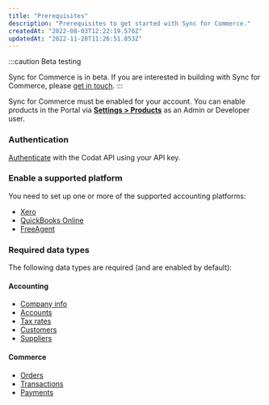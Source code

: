 ```yaml
---
title: "Prerequisites"
description: "Prerequisites to get started with Sync for Commerce."
createdAt: "2022-08-03T12:22:19.576Z"
updatedAt: "2022-11-28T11:26:51.853Z"
---
```


:::caution Beta testing

Sync for Commerce is in beta. If you are interested in building with Sync for Commerce, please [get in touch](mailto:sync-for-commerce@codat.io).
:::

Sync for Commerce must be enabled for your account. You can enable products in the Portal via [**Settings > Products**](https://app.codat.io/settings/products) as an Admin or Developer user.

### Authentication

[Authenticate](/using-the-api/authentication) with the Codat API using your API key.

### Enable a supported platform

You need to set up one or more of the supported accounting platforms:

- [Xero](/integrations/accounting/xero/accounting-xero)
- [QuickBooks Online](/integrations/accounting/quickbooksonline/accounting-quickbooksonline)
- [FreeAgent](/integrations/accounting/freeagent/accounting-freeagent)

### Required data types

The following data types are required (and are enabled by default):

#### Accounting

- [Company info](/accounting-api#/schemas/CompanyDataset)
- [Accounts](/accounting-api#/schemas/Account)
- [Tax rates](/accounting-api#/schemas/TaxRates)
- [Customers](/accounting-api#/schemas/Customers)
- [Suppliers](/accounting-api#/schemas/Suppliers)

#### Commerce

- [Orders](/commerce-api#/schemas/orders)
- [Transactions](/commerce-api#/schemas/transactions)
- [Payments](/commerce-api#/schemas/payments)
